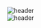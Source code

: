 ![header](https://capsule-render.vercel.app/api?type=waving&color=random&height=150&section=header&text=갓생%20일기&fontSize=70)<br>
![header](https://capsule-render.vercel.app/api?type=wave&color=gradient&height=150&section=footer&text=GodLife%20Diary&fontSize=90)
